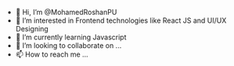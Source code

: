 - 👋 Hi, I’m @MohamedRoshanPU
- 👀 I’m interested in Frontend technologies like React JS and UI/UX Designing
- 🌱 I’m currently learning Javascript
- 💞️ I’m looking to collaborate on ...
- 📫 How to reach me ...

<!---
MohamedRoshanPU/MohamedRoshanPU is a ✨ special ✨ repository because its `README.md` (this file) appears on your GitHub profile.
You can click the Preview link to take a look at your changes.
--->
